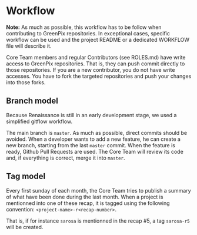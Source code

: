 # Workflow

**Note:** As much as possible, this workflow has to be follow when
  contributing to GreenPix repositories. In exceptional cases,
  specific workflow can be used and the project README or a dedicated
  WORKFLOW file will describe it.

Core Team members and regular Contributors (see ROLES.md) have write
access to GreenPix repositories.  That is, they can push commit
directly to those repositories. If you are a new contributor, you do
not have write accesses. You have to fork the targeted repositories
and push your changes into those forks.

## Branch model

Because Renaissance is still in an early development stage, we used a
simplified gitflow workflow.

The main branch is `master`. As much as possible, direct commits
should be avoided.  When a developer wants to add a new feature, he
can create a new branch, starting from the last `master` commit. When
the feature is ready, Github Pull Requests are used. The Core Team
will review its code and, if everything is correct, merge it into
`master`.

## Tag model

Every first sunday of each month, the Core Team tries to publish a
summary of what have been done during the last month. When a project
is mentionned into one of these recap, it is tagged using the
following convention: `<project-name>-r<recap-number>`.

That is, if for instance `sarosa` is mentionned in the recap #5, a tag
`sarosa-r5` will be created.
